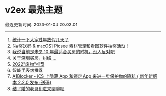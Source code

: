 # v2ex 最热主题

最近更新时间: 2023-01-04 20:02:01

--- 
1. [统计一下大家过年放假几天？](https://www.v2ex.com/t/906396) 
2. [[抽奖送码 & macOS] Picsee 素材管理和看图软件抽奖活动！](https://www.v2ex.com/t/906419) 
3. [我说当前是未来 10 年最适合买房的时机，没人反对吧](https://www.v2ex.com/t/906426) 
4. [关于深圳买房，纠结....](https://www.v2ex.com/t/906430) 
5. [2022"废物"推荐](https://www.v2ex.com/t/906407) 
6. [智能手表求推荐](https://www.v2ex.com/t/906458) 
7. [A1Blocker - iOS 上隐藏 App 和锁定 App 来进一步保护你的隐私 ( 新年新版本 2.2.0 发布+送码)](https://www.v2ex.com/t/906493) 
8. [结了婚的老哥们进来聊聊呗](https://www.v2ex.com/t/906551) 
